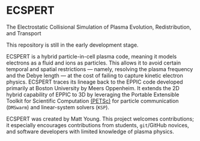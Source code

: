 # ECSPERT
The Electrostatic Collisional Simulation of Plasma Evolution, Redistribution, and Transport

This repository is still in the early development stage.

ECSPERT is a hybrid particle-in-cell plasma code, meaning it models electrons as
a fluid and ions as particles. This allows it to avoid certain temporal and
spatial restrictions &mdash; namely, resolving the plasma frequency and the
Debye length &mdash; at the cost of failing to capture kinetic electron physics.
ECSPERT traces its lineage back to the EPPIC code developed primarily at Boston
University by Meers Oppenheim. It extends the 2D hybrid capability of EPPIC to
3D by leveraging the Portable Extensible Toolkit for Scientific Computation
[(PETSc)](https://petsc.org/release/) for particle communication (`DMSwarm`) and
linear-system solvers (`KSP`).

ECSPERT was created by Matt Young. This project welcomes contributions; it
especially encourages contributions from students, `git`/GitHub novices, and
software developers with limited knowledge of plasma physics.
